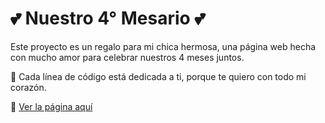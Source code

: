 # 💕 Nuestro 4° Mesario 💕

Este proyecto es un regalo para mi chica hermosa, una página web hecha con mucho amor para celebrar nuestros 4 meses juntos.  

🌹 Cada línea de código está dedicada a ti, porque te quiero con todo mi corazón.  

🔗 [Ver la página aquí](https://kamijiro.github.io/4Mesario/)  
